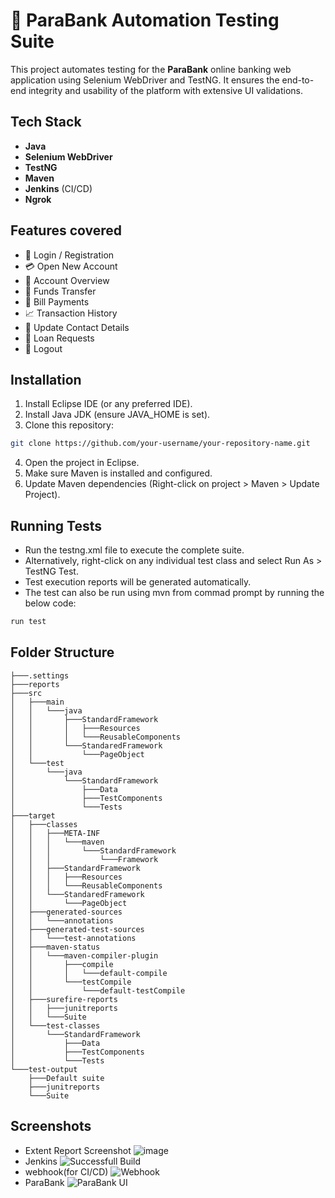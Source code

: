 
# 🏦 ParaBank Automation Testing Suite


This project automates testing for the **ParaBank** online banking web application using Selenium WebDriver and TestNG. It ensures the end-to-end integrity and usability of the platform with extensive UI validations.


## Tech Stack

- **Java**
- **Selenium WebDriver**
- **TestNG**
- **Maven**
- **Jenkins** (CI/CD)
- **Ngrok**



## Features covered

- 🔐 Login / Registration  
- 💳 Open New Account  
- 💼 Account Overview  
- 💸 Funds Transfer  
- 🧾 Bill Payments  
- 📈 Transaction History  
- 📝 Update Contact Details  
- 🧮 Loan Requests  
- 🚪 Logout 


## Installation

1.	Install Eclipse IDE (or any preferred IDE).
2.	Install Java JDK (ensure JAVA_HOME is set).
3.	Clone this repository:
```bash
git clone https://github.com/your-username/your-repository-name.git
```
4.	Open the project in Eclipse.
5.	Make sure Maven is installed and configured.
6.	Update Maven dependencies (Right-click on project > Maven > Update Project).

    
## Running Tests
-	Run the testng.xml file to execute the complete suite.
-	Alternatively, right-click on any individual test class and select Run As > TestNG Test.
-	Test execution reports will be generated automatically.
-   The test can also be run using mvn from commad prompt by running the below code: 
```bash
run test
```


## Folder Structure
```
├───.settings
├───reports
├───src
│   ├───main
│   │   └───java
│   │       ├───StandardFramework
│   │       │   ├───Resources
│   │       │   └───ReusableComponents
│   │       └───StandaredFramework
│   │           └───PageObject
│   └───test
│       └───java
│           └───StandardFramework
│               ├───Data
│               ├───TestComponents
│               └───Tests
├───target
│   ├───classes
│   │   ├───META-INF
│   │   │   └───maven
│   │   │       └───StandardFramework
│   │   │           └───Framework
│   │   ├───StandardFramework
│   │   │   ├───Resources
│   │   │   └───ReusableComponents
│   │   └───StandaredFramework
│   │       └───PageObject
│   ├───generated-sources
│   │   └───annotations
│   ├───generated-test-sources
│   │   └───test-annotations
│   ├───maven-status
│   │   └───maven-compiler-plugin
│   │       ├───compile
│   │       │   └───default-compile
│   │       └───testCompile
│   │           └───default-testCompile
│   ├───surefire-reports
│   │   ├───junitreports
│   │   └───Suite
│   └───test-classes
│       └───StandardFramework
│           ├───Data
│           ├───TestComponents
│           └───Tests
└───test-output
    ├───Default suite
    ├───junitreports
    └───Suite
```
## Screenshots
- Extent Report Screenshot
![image](https://github.com/user-attachments/assets/802bd0e6-9719-4e2e-a847-fe6749b42ccd)
- Jenkins
![Successfull Build](https://github.com/user-attachments/assets/1095da89-282f-4616-9097-d130e3c8876a)
- webhook(for CI/CD)
![Webhook](https://github.com/user-attachments/assets/cc05d38b-fbb0-4496-a54e-e89f384e985e)
- ParaBank
![ParaBank UI](https://github.com/user-attachments/assets/b1e2f279-5a97-48a0-85fc-74bff7a74018)


  


